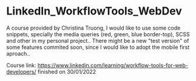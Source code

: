 # LinkedIn_WorkflowTools_WebDev 

A course provided by Christina Truong, I would like to use some code snippets, specially the media queries (red, green, blue border-top), SCSS and other in my personal project..
There might be a new "test version" of some features commited soon, since I would like to adopt the mobile first aproach..

Course link: https://www.linkedin.com/learning/workflow-tools-for-web-developers/ finished on 30/01/2022

